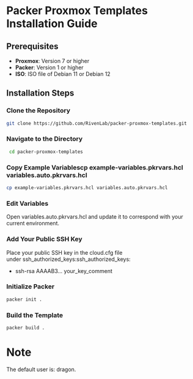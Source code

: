 # Packer Proxmox Templates Installation Guide

## Prerequisites

- **Proxmox**: Version 7 or higher
- **Packer**: Version 1 or higher
- **ISO**: ISO file of Debian 11 or Debian 12

## Installation Steps

### **Clone the Repository**
   ```bash
   git clone https://github.com/RivenLab/packer-proxmox-templates.git
   ```
### **Navigate to the Directory**
   ```bash
    cd packer-proxmox-templates
   ```
### **Copy Example Variablescp example-variables.pkrvars.hcl variables.auto.pkrvars.hcl**
   ```bash
   cp example-variables.pkrvars.hcl variables.auto.pkrvars.hcl
   ```
### **Edit Variables**

Open variables.auto.pkrvars.hcl and update it to correspond with your current environment.

### **Add Your Public SSH Key**

Place your public SSH key in the cloud.cfg file under ssh_authorized_keys:ssh_authorized_keys:
  - ssh-rsa AAAAB3... your_key_comment

### **Initialize Packer**
   ```bash
packer init .
   ```

### **Build the Template**
   ```bash
packer build .
   ```

# Note
The default user is: dragon.

